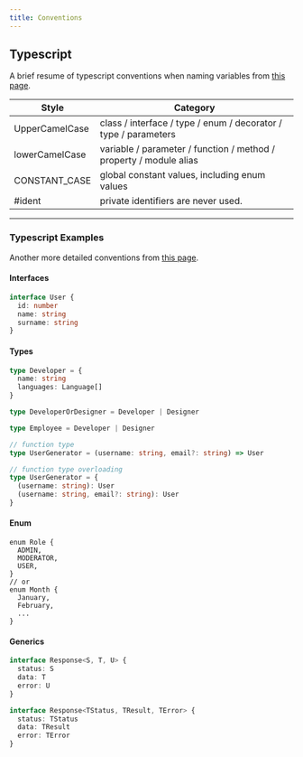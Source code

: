 ```yaml
---
title: Conventions
---
```


## Typescript

A brief resume of typescript conventions when naming variables from [this page](https://ts.dev/style/#syntax).

| Style          | Category                                                           |
| -------------- | ------------------------------------------------------------------ |
| UpperCamelCase | class / interface / type / enum / decorator / type / parameters    |
| lowerCamelCase | variable / parameter / function / method / property / module alias |
| CONSTANT_CASE  | global constant values, including enum values                      |
| #ident         | private identifiers are never used.                                |

---

### Typescript Examples

Another more detailed conventions from [this page](https://aykhanhuseyn.medium.com/typescript-naming-conventions-crafting-maintainable-code-7d872234fe17).

#### Interfaces

```ts title='Interfaces'
interface User {
  id: number
  name: string
  surname: string
}
```

#### Types

```ts title='Types'
type Developer = {
  name: string
  languages: Language[]
}

type DeveloperOrDesigner = Developer | Designer

type Employee = Developer | Designer

// function type
type UserGenerator = (username: string, email?: string) => User

// function type overloading
type UserGenerator = {
  (username: string): User
  (username: string, email?: string): User
}
```

#### Enum

```tsx title='Enum'
enum Role {
  ADMIN,
  MODERATOR,
  USER,
}
// or
enum Month {
  January,
  February,
  ...
}

```

#### Generics

```ts title='Generics'
interface Response<S, T, U> {
  status: S
  data: T
  error: U
}

interface Response<TStatus, TResult, TError> {
  status: TStatus
  data: TResult
  error: TError
}
```

